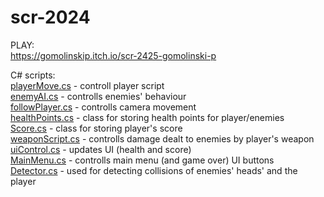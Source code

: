 # scr-2024

PLAY:\
https://gomolinskip.itch.io/scr-2425-gomolinski-p

C# scripts:\
[playerMove.cs](Assets/playerMove.cs) - controll player script\
[enemyAI.cs](Assets/enemyAI.cs) - controlls enemies' behaviour\
[followPlayer.cs](Assets/followPlayer.cs) - controlls camera movement\
[healthPoints.cs](Assets/healthPoints.cs) - class for storing health points for player/enemies\
[Score.cs](Assets/Score.cs) - class for storing player's score\
[weaponScript.cs](Assets/weaponScript.cs) - controlls damage dealt to enemies by player's weapon\
[uiControl.cs](Assets/uiControl.cs) - updates UI (health and score)\
[MainMenu.cs](Assets/MainMenu.cs) - controlls main menu (and game over) UI buttons\
[Detector.cs](Assets/Detector.cs) - used for detecting collisions of enemies' heads' and the player

